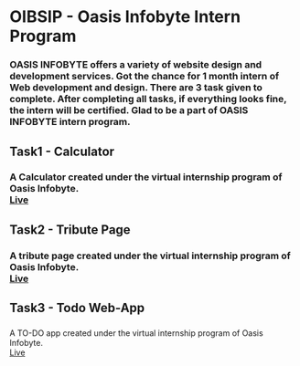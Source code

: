 <h1><b>  OIBSIP - Oasis Infobyte Intern Program </b></h1>
<h3> OASIS INFOBYTE offers a variety of website design and development services. Got the chance for 1 month intern of Web development and design. There are 3 task given to complete. After completing all tasks, if everything looks fine, the intern will be certified. Glad to be a part of OASIS INFOBYTE intern program. </h3>

<h2> Task1 - Calculator </h2>
<h3> A Calculator created under the virtual internship program of Oasis Infobyte. <br>
<a href="https://umesh-coder.github.io/OIBSIP/Task-1/calculator.html">Live</a> </h3>

<h2> Task2 - Tribute Page </h2>
<h3> A tribute page created under the virtual internship program of Oasis Infobyte. <br>
<a href="https://umesh-coder.github.io/OIBSIP/Task-2/tribute_page.html">Live</a> </h3>


<h2> Task3 - Todo Web-App </h2>
<h3> </h3>A TO-DO app created under the virtual internship program of Oasis Infobyte. <br>
<a href="https://umesh-coder.github.io/OIBSIP/Task-3/todolistwebapp.html">Live</a> </h3>


